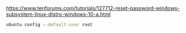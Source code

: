https://www.tenforums.com/tutorials/127712-reset-password-windows-subsystem-linux-distro-windows-10-a.html

```bat
ubuntu config --default-user root
```

